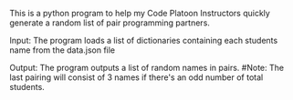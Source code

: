 This is a python program to help my Code Platoon Instructors quickly generate a random list
of pair programming partners.

Input:
The program loads a list of dictionaries containing each students name from the data.json file

Output:
The program outputs a list of random names in pairs.
#Note: The last pairing will consist of 3 names if there's an odd number of total students.
